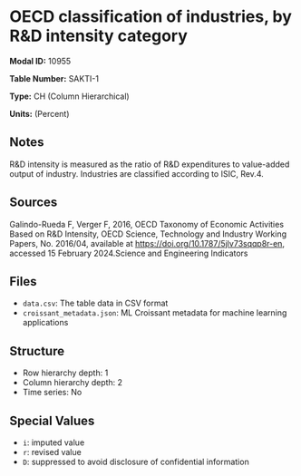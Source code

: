# OECD classification of industries, by R&D intensity category

**Modal ID:** 10955

**Table Number:** SAKTI-1

**Type:** CH (Column Hierarchical)

**Units:** (Percent)

## Notes

R&D intensity is measured as the ratio of R&D expenditures to value-added output of industry. Industries are classified according to ISIC, Rev.4.

## Sources

Galindo-Rueda F, Verger F, 2016, OECD Taxonomy of Economic Activities Based on R&D Intensity, OECD Science, Technology and Industry Working Papers, No. 2016/04, available at https://doi.org/10.1787/5jlv73sqqp8r-en, accessed 15 February 2024.Science and Engineering Indicators

## Files

- `data.csv`: The table data in CSV format
- `croissant_metadata.json`: ML Croissant metadata for machine learning applications

## Structure

- Row hierarchy depth: 1
- Column hierarchy depth: 2
- Time series: No

## Special Values

- `i`: imputed value
- `r`: revised value
- `D`: suppressed to avoid disclosure of confidential information
